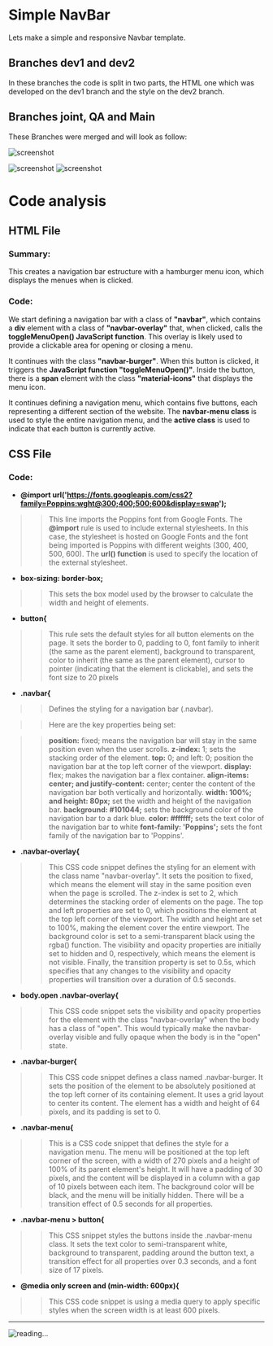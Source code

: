 
# Simple NavBar
Lets make a simple and responsive Navbar template.


## Branches dev1 and dev2
In these branches the code is split in two parts, the HTML one which was developed on the dev1 branch and the style on the dev2 branch.

## Branches joint, QA and Main
These Branches were merged and will look as follow:

![screenshot](pics/screenshot1.png)

![screenshot](pics/screenshot2.png)
![screenshot](pics/screenshot3.png)

# Code analysis

## HTML File

### Summary:
This creates a navigation bar estructure with a hamburger menu icon, which displays the menues when is clicked.

### Code:
We start defining a navigation bar with a class of **"navbar"**, which contains a **div** element with a class of **"navbar-overlay"** that, when clicked, calls the **toggleMenuOpen() JavaScript function**. 
This overlay is likely used to provide a clickable area for opening or closing a menu.

It continues with the class **"navbar-burger"**. 
When this button is clicked, it triggers the **JavaScript function "toggleMenuOpen()"**. 
Inside the button, there is a **span** element with the class **"material-icons"** that displays the menu icon.

It continues defining a navigation menu, which contains five buttons, each representing a different section of the website.
The **navbar-menu class** is used to style the entire navigation menu, and the **active class** is used to indicate that each button is currently active.


## CSS File

### Code:

- **@import url('https://fonts.googleapis.com/css2?family=Poppins:wght@300;400;500;600&display=swap');** 
>> This line imports the Poppins font from Google Fonts. The **@import** rule is used to include external stylesheets. In this case, the stylesheet is hosted on Google Fonts and the font being imported is Poppins with different weights (300, 400, 500, 600). The **url() function** is used to specify the location of the external stylesheet.


- **box-sizing: border-box;**
 >> This sets the box model used by the browser to calculate the width and height of elements.

- **button{**
>> This rule sets the default styles for all button elements on the page. It sets the border to 0, padding to 0, font family to inherit (the same as the parent element), background to transparent, color to inherit (the same as the parent element), cursor to pointer (indicating that the element is clickable), and sets the font size to 20 pixels
 

- **.navbar{**
>> Defines the styling for a navigation bar (.navbar).

>> Here are the key properties being set:

>> **position:** fixed; means the navigation bar will stay in the same position even when the user scrolls. **z-index:** 1; sets the stacking order of the element. **top:** 0; and left: 0; position the navigation bar at the top left corner of the viewport. **display:** flex; makes the navigation bar a flex container. **align-items: center; and justify-content:** center; center the content of the navigation bar both vertically and horizontally. **width: 100%; and height: 80px;** set the width and height of the navigation bar. **background: #101044;** sets the background color of the navigation bar to a dark blue. **color: #ffffff;** sets the text color of the navigation bar to white **font-family: 'Poppins';** sets the font family of the navigation bar to 'Poppins'.

- **.navbar-overlay{**
>> This CSS code snippet defines the styling for an element with the class name "navbar-overlay". It sets the position to fixed, which means the element will stay in the same position even when the page is scrolled. The z-index is set to 2, which determines the stacking order of elements on the page. The top and left properties are set to 0, which positions the element at the top left corner of the viewport. The width and height are set to 100%, making the element cover the entire viewport. The background color is set to a semi-transparent black using the rgba() function. The visibility and opacity properties are initially set to hidden and 0, respectively, which means the element is not visible. Finally, the transition property is set to 0.5s, which specifies that any changes to the visibility and opacity properties will transition over a duration of 0.5 seconds.

- **body.open .navbar-overlay{**
>> This CSS code snippet sets the visibility and opacity properties for the element with the class "navbar-overlay" when the body has a class of "open". This would typically make the navbar-overlay visible and fully opaque when the body is in the "open" state.

- **.navbar-burger{**
>> This CSS code snippet defines a class named .navbar-burger. It sets the position of the element to be absolutely positioned at the top left corner of its containing element. It uses a grid layout to center its content. The element has a width and height of 64 pixels, and its padding is set to 0.

- **.navbar-menu{**
>> This is a CSS code snippet that defines the style for a navigation menu. The menu will be positioned at the top left corner of the screen, with a width of 270 pixels and a height of 100% of its parent element's height. It will have a padding of 30 pixels, and the content will be displayed in a column with a gap of 10 pixels between each item. The background color will be black, and the menu will be initially hidden. There will be a transition effect of 0.5 seconds for all properties.

- **.navbar-menu > button{**
>> This CSS snippet styles the buttons inside the .navbar-menu class. It sets the text color to semi-transparent white, background to transparent, padding around the button text, a transition effect for all properties over 0.3 seconds, and a font size of 17 pixels.

- **@media only screen and (min-width: 600px){**
>> This CSS code snippet is using a media query to apply specific styles when the screen width is at least 600 pixels.

***

![reading...](https://media.giphy.com/media/Tf3mp01bfrrUc/giphy.gif?cid=ecf05e47wajghtrc5targr7mju7coe0avdyurnehrr1krgdt&ep=v1_gifs_search&rid=giphy.gif&ct=g "Pokemon reading")
